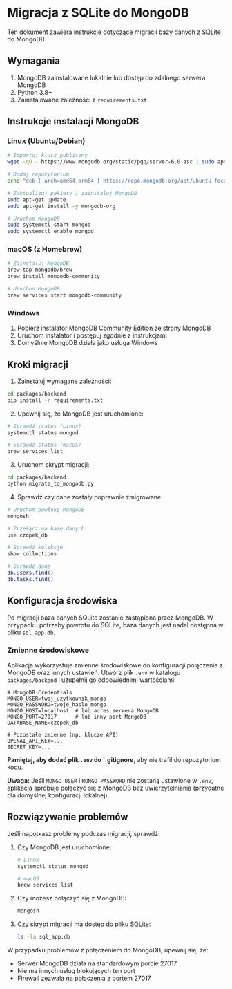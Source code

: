 # Migracja z SQLite do MongoDB

Ten dokument zawiera instrukcje dotyczące migracji bazy danych z SQLite do MongoDB.

## Wymagania

1. MongoDB zainstalowane lokalnie lub dostęp do zdalnego serwera MongoDB
2. Python 3.8+
3. Zainstalowane zależności z `requirements.txt`

## Instrukcje instalacji MongoDB

### Linux (Ubuntu/Debian)

```bash
# Importuj klucz publiczny
wget -qO - https://www.mongodb.org/static/pgp/server-6.0.asc | sudo apt-key add -

# Dodaj repozytorium
echo "deb [ arch=amd64,arm64 ] https://repo.mongodb.org/apt/ubuntu focal/mongodb-org/6.0 multiverse" | sudo tee /etc/apt/sources.list.d/mongodb-org-6.0.list

# Zaktualizuj pakiety i zainstaluj MongoDB
sudo apt-get update
sudo apt-get install -y mongodb-org

# Uruchom MongoDB
sudo systemctl start mongod
sudo systemctl enable mongod
```

### macOS (z Homebrew)

```bash
# Zainstaluj MongoDB
brew tap mongodb/brew
brew install mongodb-community

# Uruchom MongoDB
brew services start mongodb-community
```

### Windows

1. Pobierz instalator MongoDB Community Edition ze strony [MongoDB](https://www.mongodb.com/try/download/community)
2. Uruchom instalator i postępuj zgodnie z instrukcjami
3. Domyślnie MongoDB działa jako usługa Windows

## Kroki migracji

1. Zainstaluj wymagane zależności:

```bash
cd packages/backend
pip install -r requirements.txt
```

2. Upewnij się, że MongoDB jest uruchomione:

```bash
# Sprawdź status (Linux)
systemctl status mongod

# Sprawdź status (macOS)
brew services list
```

3. Uruchom skrypt migracji:

```bash
cd packages/backend
python migrate_to_mongodb.py
```

4. Sprawdź czy dane zostały poprawnie zmigrowane:

```bash
# Uruchom powłokę MongoDB
mongosh

# Przełącz na bazę danych
use czopek_db

# Sprawdź kolekcje
show collections

# Sprawdź dane
db.users.find()
db.tasks.find()
```

## Konfiguracja środowiska

Po migracji baza danych SQLite zostanie zastąpiona przez MongoDB. W przypadku potrzeby powrotu do SQLite, baza danych jest nadal dostępna w pliku `sql_app.db`.

### Zmienne środowiskowe

Aplikacja wykorzystuje zmienne środowiskowe do konfiguracji połączenia z MongoDB oraz innych ustawień. Utwórz plik `.env` w katalogu `packages/backend` i uzupełnij go odpowiednimi wartościami:

```env
# MongoDB Credentials
MONGO_USER=twoj_uzytkownik_mongo
MONGO_PASSWORD=twoje_haslo_mongo
MONGO_HOST=localhost  # lub adres serwera MongoDB
MONGO_PORT=27017      # lub inny port MongoDB
DATABASE_NAME=czopek_db

# Pozostałe zmienne (np. klucze API)
OPENAI_API_KEY=...
SECRET_KEY=...
```

**Pamiętaj, aby dodać plik `.env` do `.gitignore**, aby nie trafił do repozytorium kodu.

**Uwaga:** Jeśli `MONGO_USER` i `MONGO_PASSWORD` nie zostaną ustawione w `.env`, aplikacja spróbuje połączyć się z MongoDB bez uwierzytelniania (przydatne dla domyślnej konfiguracji lokalnej).

## Rozwiązywanie problemów

Jeśli napotkasz problemy podczas migracji, sprawdź:

1. Czy MongoDB jest uruchomione:

   ```bash
   # Linux
   systemctl status mongod

   # macOS
   brew services list
   ```

2. Czy możesz połączyć się z MongoDB:

   ```bash
   mongosh
   ```

3. Czy skrypt migracji ma dostęp do pliku SQLite:
   ```bash
   ls -la sql_app.db
   ```

W przypadku problemów z połączeniem do MongoDB, upewnij się, że:

- Serwer MongoDB działa na standardowym porcie 27017
- Nie ma innych usług blokujących ten port
- Firewall zezwala na połączenia z portem 27017
